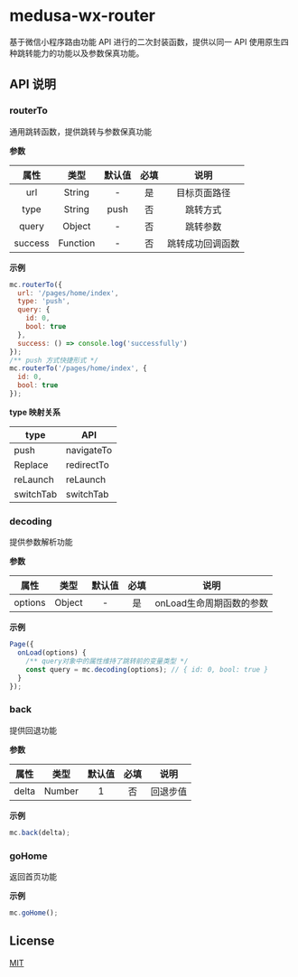 # medusa-wx-router

基于微信小程序路由功能 API 进行的二次封装函数，提供以同一 API 使用原生四种跳转能力的功能以及参数保真功能。

## API 说明

### routerTo

通用跳转函数，提供跳转与参数保真功能

**参数**

|  属性   |   类型   | 默认值 | 必填 |       说明       |
| :-----: | :------: | :----: | :--: | :--------------: |
|   url   |  String  |   -    |  是  |   目标页面路径   |
|  type   |  String  |  push  |  否  |     跳转方式     |
|  query  |  Object  |   -    |  否  |     跳转参数     |
| success | Function |   -    |  否  | 跳转成功回调函数 |

**示例**

```javascript
mc.routerTo({
  url: '/pages/home/index',
  type: 'push',
  query: {
    id: 0,
    bool: true
  },
  success: () => console.log('successfully')
});
/** push 方式快捷形式 */
mc.routerTo('/pages/home/index', {
  id: 0,
  bool: true
});
```

**type 映射关系**

| type      | API        |
| --------- | ---------- |
| push      | navigateTo |
| Replace   | redirectTo |
| reLaunch  | reLaunch   |
| switchTab | switchTab  |

### decoding

提供参数解析功能

**参数**

|  属性   |  类型  | 默认值 | 必填 |           说明           |
| :-----: | :----: | :----: | :--: | :----------------------: |
| options | Object |   -    |  是  | onLoad生命周期函数的参数 |

**示例**

```javascript
Page({
  onLoad(options) {
    /** query对象中的属性维持了跳转前的变量类型 */
    const query = mc.decoding(options); // { id: 0, bool: true }
  }
});
```

### back

提供回退功能

**参数**

| 属性  |  类型  | 默认值 | 必填 |   说明   |
| :---: | :----: | :----: | :--: | :------: |
| delta | Number |   1    |  否  | 回退步值 |

**示例**

```javascript
mc.back(delta);
```

### goHome

返回首页功能

**示例**

```javascript
mc.goHome();
```

## License

[MIT](https://github.com/Oc-master/medusa-wx-router/blob/master/LICENSE)
